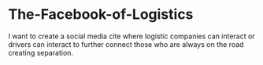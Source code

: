 # The-Facebook-of-Logistics
I want to create a social media cite where logistic companies can interact or drivers can interact to further connect those who are always on the road creating separation.
